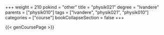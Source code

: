 +++
weight = 210
pokind = "other"
title = "physik021"
degree = "lvandere"
parents = ["physik010"]
tags = ["lvandere", "physik021", "physik010"]
categories = ["course"]
bookCollapseSection = false
+++

{{< genCoursePage >}}
